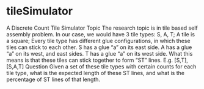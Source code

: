 # tileSimulator
A Discrete Count Tile Simulator
Topic
  The research topic is in tile based self assembly problem. In our case, we would have 3 tile types: S, A, T; A tile is a square; Every tile type has different glue configurations, in which these tiles can stick to each other. S has a glue “a” on its east side. A has a glue “a” on its west, and east sides. T has a glue “a” on its west side. What this means is that these tiles can stick together to form “ST” lines. E.g. [S,T], [S,A,T]
Question
  Given a set of these tile types with certain counts for each tile type, what is the expected length of these ST lines, and what is the percentage of ST lines of that length.
